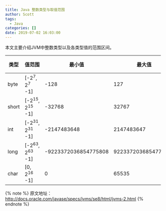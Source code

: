 ```yaml
---
title: Java 整数类型与取值范围
author: Scott
tags:
  - Java
categories: []
date: 2019-07-02 16:03:00
---
```

<style>
table th:nth-of-type(1){
width: 10%;
}
table th:nth-of-type(2){
width: 20%;
}
table th:nth-of-type(3){
width: 30%;
}
table th:nth-of-type(4){
width: 30%;
}
table th:nth-of-type(5){
width: 10%;
}
</style>

本文主要介绍JVM中整数类型以及各类型值的范围区间。
<!--more-->

|类型|值范围|最小值|最大值|字节|
|--|--|--|--|--|
|byte|[-2<sup>7</sup>, 2<sup>7</sup> -1]|-128|127|1|
|short|[-2<sup>15</sup>, 2<sup>15</sup> -1]|-32768|32767|2|
|int|[-2<sup>31</sup>, 2<sup>31</sup> -1]|-2147483648|2147483647|4|
|long|[-2<sup>63</sup>, 2<sup>63</sup> -1]|-9223372036854775808|9223372036854775807|8|
|char|[0, 2<sup>16</sup> -1]|0|65535|2|

{% note %}
原文地址：http://docs.oracle.com/javase/specs/jvms/se8/html/jvms-2.html
{% endnote %}

